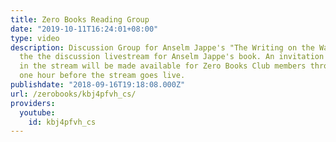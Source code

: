 ```yaml
---
title: Zero Books Reading Group
date: "2019-10-11T16:24:01+08:00"
type: video
description: Discussion Group for Anselm Jappe's "The Writing on the Wall." This is
  the the discussion livestream for Anselm Jappe's book. An invitation to take part
  in the stream will be made available for Zero Books Club members through our Patreon
  one hour before the stream goes live.
publishdate: "2018-09-16T19:18:08.000Z"
url: /zerobooks/kbj4pfvh_cs/
providers:
  youtube:
    id: kbj4pfvh_cs
---
```

